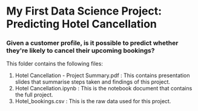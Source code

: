# My First Data Science Project: Predicting Hotel Cancellation

### Given a customer profile, is it possible to predict whether they're likely to cancel their upcoming bookings?

This folder contains the following files:
1. Hotel Cancellation - Project Summary.pdf : This contains presentation slides that summarise steps taken and findings of this project.
2. Hotel Cancellation.ipynb : This is the notebook document that contains the full project.
3. Hotel_bookings.csv : This is the raw data used for this project.

